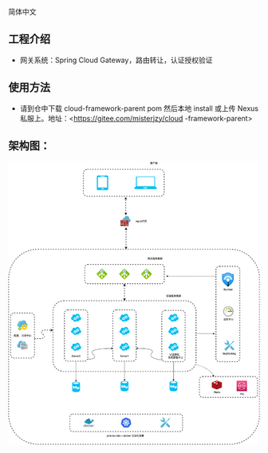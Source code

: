 简体中文
## 工程介绍
- 网关系统：Spring Cloud Gateway，路由转让，认证授权验证

## 使用方法
- 请到仓中下载 cloud-framework-parent pom 然后本地 install 或上传 Nexus私服上。地址：<https://gitee.com/misterjzy/cloud
-framework-parent>

## 架构图：
![图片](./images/fram.png)


